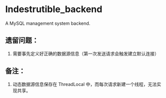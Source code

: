 # Indestrutible_backend
A MySQL management system backend.

## 遗留问题：
1. 需要事先定义好正确的数据源信息（第一次发送请求会触发建立默认连接）

## 备注：
1. 动态数据源信息保存在 ThreadLocal 中，而每次请求新建一个线程，无法实现共享。
